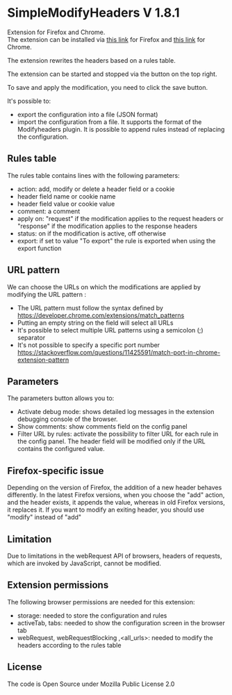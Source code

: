 # SimpleModifyHeaders V 1.8.1

Extension for Firefox and Chrome.  
The extension can be installed via [this link](https://addons.mozilla.org/firefox/addon/simple-modify-header/) for Firefox and [this link](https://chrome.google.com/webstore/detail/simple-modify-headers/gjgiipmpldkpbdfjkgofildhapegmmic) for Chrome.

The extension rewrites the headers based on a rules table. 

The extension can be started and stopped via the button on the top right.

To save and apply the modification, you need to click the save button.

It's possible to: 
-  export the configuration into a file (JSON format)
-  import the configuration from a file. It supports the format of the Modifyheaders plugin. It is possible to append rules instead of replacing the configuration.

## Rules table
The rules table contains lines with the following parameters:
- action: add, modify or delete a header field or a cookie
- header field name or cookie name
- header field value or cookie value 
- comment: a comment 
- apply on: "request" if the modification applies to the request headers or "response" if the modification applies to the response headers
- status: on if the modification is active, off otherwise 
- export: if set to value "To export" the rule is exported when using the export function 

## URL pattern
We can choose the URLs on which the modifications are applied by modifying the URL pattern :  
- The URL pattern must follow the syntax defined by https://developer.chrome.com/extensions/match_patterns
- Putting an empty string on the field will select all URLs
- It's possible to select multiple URL patterns using a semicolon (;) separator
- It's not possible to specify a specific port number https://stackoverflow.com/questions/11425591/match-port-in-chrome-extension-pattern

## Parameters
The parameters button allows you to:
- Activate debug mode: shows detailed log messages in the extension debugging console of the browser.
- Show comments: show comments field on the config panel 
- Filter URL by rules: activate the possibility to filter URL for each rule in the config panel. The header field will be modified only if the URL contains the configured value.


## Firefox-specific issue
Depending on the version of Firefox, the addition of a new header behaves differently. In the latest Firefox versions, when you choose the "add" action, and the header exists, it appends the value, whereas in old Firefox versions, it replaces it. If you want to modify an exiting header, you should use "modify" instead of "add"

## Limitation

Due to limitations in the webRequest API of browsers, headers of requests, which are invoked by JavaScript, cannot be modified. 
  
## Extension permissions
The following browser permissions are needed for this extension: 
- storage: needed to store the configuration and rules
- activeTab, tabs: needed to show the configuration screen in the browser tab
- webRequest, webRequestBlocking ,<all_urls>: needed to modify the headers according to the rules table
  
## License
The code is Open Source under Mozilla Public License 2.0 
